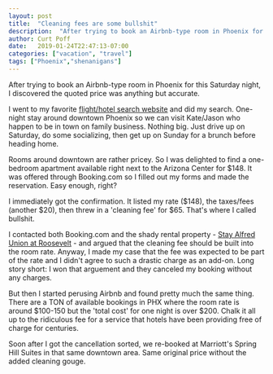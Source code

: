 ```yaml
---
layout: post
title:  "Cleaning fees are some bullshit"
description:  "After trying to book an Airbnb-type room in Phoenix for Saturday night, I discovered the quoted price was not accurate."
author: Curt Poff
date:   2019-01-24T22:47:13-07:00
categories: ["vacation", "travel"]
tags: ["Phoenix","shenanigans"]
---
```


After trying to book an Airbnb-type room in Phoenix for this Saturday night, I discovered the quoted price was anything but accurate.

<!--more-->

I went to my favorite [flight/hotel search website](https://hipmunk.com) and did my search. One-night stay around downtown Phoenix so we can visit Kate/Jason who happen to be in town on family business. Nothing big. Just drive up on Saturday, do some socializing, then get up on Sunday for a brunch before heading home.

Rooms around downtown are rather pricey. So I was delighted to find a one-bedroom apartment available right next to the Arizona Center for $148. It was offered through Booking.com so I filled out my forms and made the reservation. Easy enough, right?

I immediately got the confirmation. It listed my rate ($148), the taxes/fees (another $20), then threw in a 'cleaning fee' for $65. That's where I called bullshit. 

I contacted both Booking.com and the shady rental property -
[Stay Alfred Union at Roosevelt](https://www.stayalfred.com/property/stay-alfred-at-union-roosevelt) - and argued that the cleaning fee should be built into the room rate. Anyway, I made my case that the fee was expected to be part of the rate and I didn't agree to such a drastic charge as an add-on. Long story short: I won that arguement and they canceled my booking without any charges. 

But then I started perusing Airbnb and found pretty much the same thing. There are a TON of available bookings in PHX where the room rate is around $100-150 but the 'total cost' for one night is over $200. Chalk it all up to the ridiculous fee for a service that hotels have been providing free of charge for centuries.

Soon after I got the cancellation sorted, we re-booked at Marriott's Spring Hill Suites in that same downtown area. Same original price without the added cleaning gouge.